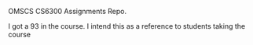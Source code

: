OMSCS CS6300 Assignments Repo.

I got a 93 in the course. I intend this as a reference to students taking the course
